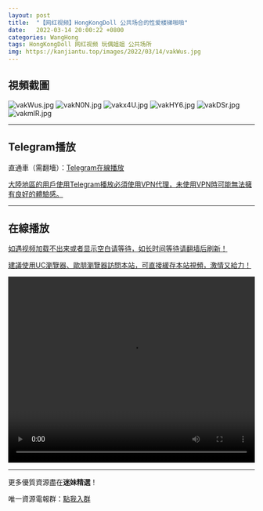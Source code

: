 ```yaml
---
layout: post
title:  "【网红视频】HongKongDoll 公共场合的性爱楼梯啪啪"
date:   2022-03-14 20:00:22 +0800
categories: WangHong
tags: HongKongDoll 网红视频 玩偶姐姐 公共场所
img: https://kanjiantu.top/images/2022/03/14/vakWus.jpg
---
```



## 視頻截圖

![vakWus.jpg](https://kanjiantu.top/images/2022/03/14/vakWus.jpg)
![vakN0N.jpg](https://kanjiantu.top/images/2022/03/14/vakN0N.jpg)
![vakx4U.jpg](https://kanjiantu.top/images/2022/03/14/vakx4U.jpg)
![vakHY6.jpg](https://kanjiantu.top/images/2022/03/14/vakHY6.jpg)
![vakDSr.jpg](https://kanjiantu.top/images/2022/03/14/vakDSr.jpg)
![vakmlR.jpg](https://kanjiantu.top/images/2022/03/14/vakmlR.jpg)

* * *
## Telegram播放

直通車（需翻墻）：[Telegram在線播放](https://t.me/mimeijingxuan/37)

<u>大陸地區的用戶使用Telegram播放必須使用VPN代理，未使用VPN時可能無法擁有良好的體驗感。</u> 
* * *
## 在線播放
<u>如遇视频加载不出来或者显示空白请等待，如长时间等待请翻墙后刷新！</u>

<u>建議使用UC瀏覽器、歐朋瀏覽器訪問本站，可直接緩存本站視頻，激情又給力！</u>
<center><video src="https://cdn.publer.io/uploads/videos/6247f257db2797343b249e7a/998c50bede97e5e867d226e3cbce38ef.mp4" width="100%" height="380px" controls="controls"></video></center>



* * *
更多優質資源盡在**迷妹精選**！

唯一資源電報群：[點我入群](https://t.me/mimeijingxuan)


